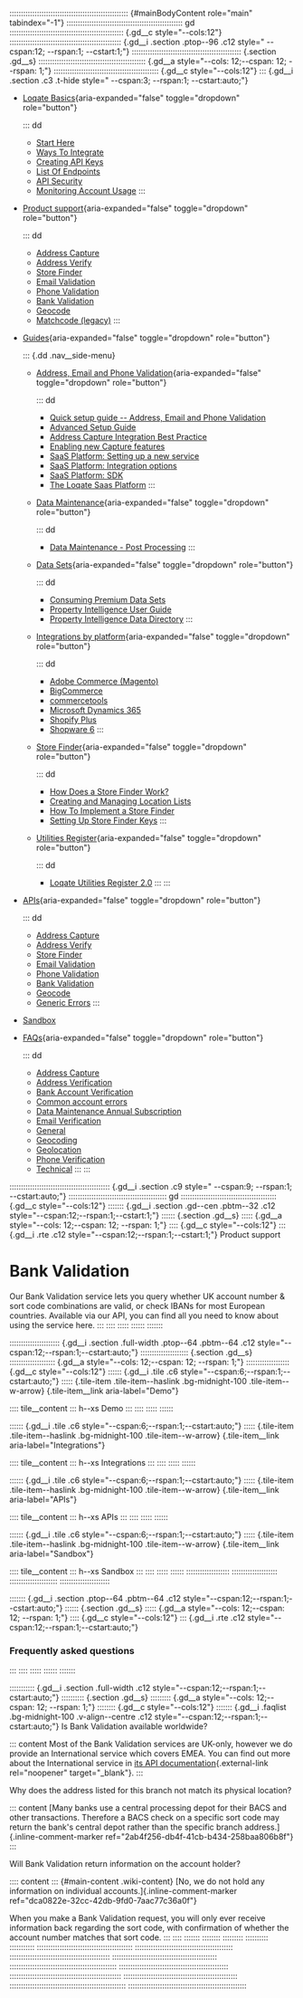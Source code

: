 :::::::::::::::::::::::::::::::::::::::::::::::::::: {#mainBodyContent role="main" tabindex="-1"}
::::::::::::::::::::::::::::::::::::::::::::::::::: gd
:::::::::::::::::::::::::::::::::::::::::::::::::: {.gd__c style="--cols:12"}
::::::::::::::::::::::::::::::::::::::::::::::::: {.gd__i .section .ptop--96 .c12 style=" --cspan:12; --rspan:1; --cstart:1;"}
:::::::::::::::::::::::::::::::::::::::::::::::: {.section .gd__s}
::::::::::::::::::::::::::::::::::::::::::::::: {.gd__a style="--cols: 12;--cspan: 12; --rspan: 1;"}
:::::::::::::::::::::::::::::::::::::::::::::: {.gd__c style="--cols:12"}
::: {.gd__i .section .c3 .t-hide style=" --cspan:3; --rspan:1; --cstart:auto;"}
- [Loqate Basics](#){aria-expanded="false" toggle="dropdown"
  role="button"}

  ::: dd
  - [Start Here](/developers/getting-started/)
  - [Ways To Integrate](/developers/getting-started/ways-to-integrate/)
  - [Creating API Keys](/developers/getting-started/creating-api-keys/)
  - [List Of Endpoints](/developers/getting-started/list-of-endpoints/)
  - [API Security](/developers/getting-started/api-security/)
  - [Monitoring Account
    Usage](/developers/getting-started/monitoring-account-usage/)
  :::
- [Product support](#){aria-expanded="false" toggle="dropdown"
  role="button"}

  ::: dd
  - [Address Capture](/developers/address-capture/)
  - [Address Verify](/developers/address-verify/)
  - [Store Finder](/developers/store-finder/)
  - [Email Validation](/developers/email-validation/)
  - [Phone Validation](/developers/phone-verification/)
  - [Bank Validation](/developers/bank-verification/)
  - [Geocode](/developers/geocode/)
  - [Matchcode (legacy)](/developers/matchcode/)
  :::
- [Guides](#){aria-expanded="false" toggle="dropdown" role="button"}

  ::: {.dd .nav__side-menu}
  - [Address, Email and Phone Validation](#){aria-expanded="false"
    toggle="dropdown" role="button"}

    ::: dd
    - [Quick setup guide -- Address, Email and Phone
      Validation](/developers/guides/quick/)
    - [Advanced Setup Guide](/developers/guides/advanced-setup-guide/)
    - [Address Capture Integration Best
      Practice](/developers/guides/address-capture-integration-best-practice/)
    - [Enabling new Capture
      features](/developers/guides/enabling-new-capture-features/)
    - [SaaS Platform: Setting up a new
      service](/developers/guides/saas-platform-setting-up/)
    - [SaaS Platform: Integration
      options](/developers/guides/saas-platform-integration-options/)
    - [SaaS Platform: SDK](/developers/guides/saas-platform-sdk/)
    - [The Loqate Saas
      Platform](/developers/guides/the-loqate-saas-platform/)
    :::
  - [Data Maintenance](#){aria-expanded="false" toggle="dropdown"
    role="button"}

    ::: dd
    - [Data Maintenance - Post
      Processing](/developers/guides/data-maintenance-post-processing/)
    :::
  - [Data Sets](#){aria-expanded="false" toggle="dropdown"
    role="button"}

    ::: dd
    - [Consuming Premium Data
      Sets](/developers/guides/consuming-premium-data-sets/)
    - [Property Intelligence User
      Guide](/developers/guides/property-intelligence-user-guide/)
    - [Property Intelligence Data
      Directory](/developers/guides/property-intelligence-data-directory/)
    :::
  - [Integrations by platform](#){aria-expanded="false"
    toggle="dropdown" role="button"}

    ::: dd
    - [Adobe Commerce
      (Magento)](/developers/guides/adobe-commerce-magento-integration-guide/)
    - [BigCommerce](/developers/guides/bigcommerce/)
    - [commercetools](/developers/guides/commercetools-integration/)
    - [Microsoft Dynamics
      365](/developers/guides/loqate-for-microsoft-dynamics-365/)
    - [Shopify
      Plus](/developers/guides/the-loqate-shopify-integration-guide/)
    - [Shopware
      6](/developers/guides/loqate-plugin-for-shopware-6-configuration-guide/)
    :::
  - [Store Finder](#){aria-expanded="false" toggle="dropdown"
    role="button"}

    ::: dd
    - [How Does a Store Finder
      Work?](/developers/guides/how-does-a-store-finder-work/)
    - [Creating and Managing Location
      Lists](/developers/guides/creating-and-managing-location-lists/)
    - [How To Implement a Store
      Finder](/developers/guides/how-to-implement-a-store-finder/)
    - [Setting Up Store Finder
      Keys](/developers/guides/setting-up-store-finder-keys/)
    :::
  - [Utilities Register](#){aria-expanded="false" toggle="dropdown"
    role="button"}

    ::: dd
    - [Loqate Utilities Register
      2.0](/developers/guides/loqate-utilities-register/)
    :::
  :::
- [APIs](/developers/api/){aria-expanded="false" toggle="dropdown"
  role="button"}

  ::: dd
  - [Address Capture](/developers/api/capture/)
  - [Address Verify](/developers/api/cleanseplus/)
  - [Store Finder](/developers/apis/location-services/)
  - [Email Validation](/developers/api/emailvalidation/)
  - [Phone Validation](/developers/api/phonenumbervalidation/)
  - [Bank Validation](/developers/api/bankaccountvalidation/)
  - [Geocode](/developers/api/distancesanddirections/)
  - [Generic Errors](/developers/api/generic-errors/)
  :::
- [Sandbox](/developers/sandbox/)
- [FAQs](#){aria-expanded="false" toggle="dropdown" role="button"}

  ::: dd
  - [Address Capture](/developers/faqs/Address-Capture)
  - [Address Verification](/developers/faqs/Address-Verification)
  - [Bank Account
    Verification](/developers/faqs/Bank-Account-Verification)
  - [Common account errors](/developers/faqs/Common-account-errors)
  - [Data Maintenance Annual
    Subscription](/developers/faqs/Data-Maintenance-Annual-Subscription)
  - [Email Verification](/developers/faqs/Email-Verification)
  - [General](/developers/faqs/General)
  - [Geocoding](/developers/faqs/Geocoding)
  - [Geolocation](/developers/faqs/Geolocation)
  - [Phone Verification](/developers/faqs/Phone-Verification)
  - [Technical](/developers/faqs/Technical)
  :::
:::

:::::::::::::::::::::::::::::::::::::::::::: {.gd__i .section .c9 style=" --cspan:9; --rspan:1; --cstart:auto;"}
::::::::::::::::::::::::::::::::::::::::::: gd
:::::::::::::::::::::::::::::::::::::::::: {.gd__c style="--cols:12"}
::::::: {.gd__i .section .gd--cen .pbtm--32 .c12 style="--cspan:12;--rspan:1;--cstart:1;"}
:::::: {.section .gd__s}
::::: {.gd__a style="--cols: 12;--cspan: 12; --rspan: 1;"}
:::: {.gd__c style="--cols:12"}
::: {.gd__i .rte .c12 style="--cspan:12;--rspan:1;--cstart:1;"}
Product support

# Bank Validation

Our Bank Validation service lets you query whether UK account number &
sort code combinations are valid, or check IBANs for most European
countries. Available via our API, you can find all you need to know
about using the service here.
:::
::::
:::::
::::::
:::::::

:::::::::::::::::::::: {.gd__i .section .full-width .ptop--64 .pbtm--64 .c12 style="--cspan:12;--rspan:1;--cstart:auto;"}
::::::::::::::::::::: {.section .gd__s}
:::::::::::::::::::: {.gd__a style="--cols: 12;--cspan: 12; --rspan: 1;"}
::::::::::::::::::: {.gd__c style="--cols:12"}
:::::: {.gd__i .tile .c6 style="--cspan:6;--rspan:1;--cstart:auto;"}
::::: {.tile-item .tile-item--haslink .bg-midnight-100 .tile-item--w-arrow}
[](/en-gb/demos/bank/){.tile-item__link aria-label="Demo"}

:::: tile__content
::: h--xs
Demo
:::
::::
:::::
::::::

:::::: {.gd__i .tile .c6 style="--cspan:6;--rspan:1;--cstart:auto;"}
::::: {.tile-item .tile-item--haslink .bg-midnight-100 .tile-item--w-arrow}
[](/en-gb/integrations/){.tile-item__link aria-label="Integrations"}

:::: tile__content
::: h--xs
Integrations
:::
::::
:::::
::::::

:::::: {.gd__i .tile .c6 style="--cspan:6;--rspan:1;--cstart:auto;"}
::::: {.tile-item .tile-item--haslink .bg-midnight-100 .tile-item--w-arrow}
[](/developers/api/bankaccountvalidation/){.tile-item__link
aria-label="APIs"}

:::: tile__content
::: h--xs
APIs
:::
::::
:::::
::::::

:::::: {.gd__i .tile .c6 style="--cspan:6;--rspan:1;--cstart:auto;"}
::::: {.tile-item .tile-item--haslink .bg-midnight-100 .tile-item--w-arrow}
[](/developers/sandbox/){.tile-item__link aria-label="Sandbox"}

:::: tile__content
::: h--xs
Sandbox
:::
::::
:::::
::::::
:::::::::::::::::::
::::::::::::::::::::
:::::::::::::::::::::
::::::::::::::::::::::

::::::: {.gd__i .section .ptop--64 .pbtm--64 .c12 style="--cspan:12;--rspan:1;--cstart:auto;"}
:::::: {.section .gd__s}
::::: {.gd__a style="--cols: 12;--cspan: 12; --rspan: 1;"}
:::: {.gd__c style="--cols:12"}
::: {.gd__i .rte .c12 style="--cspan:12;--rspan:1;--cstart:auto;"}
### Frequently asked questions
:::
::::
:::::
::::::
:::::::

::::::::::: {.gd__i .section .full-width .c12 style="--cspan:12;--rspan:1;--cstart:auto;"}
:::::::::: {.section .gd__s}
::::::::: {.gd__a style="--cols: 12;--cspan: 12; --rspan: 1;"}
:::::::: {.gd__c style="--cols:12"}
::::::: {.gd__i .faqlist .bg-midnight-100 .v-align--centre .c12 style="--cspan:12;--rspan:1;--cstart:auto;"}
Is Bank Validation available worldwide?

::: content
Most of the Bank Validation services are UK-only, however we do provide
an International service which covers EMEA. You can find out more about
the International service in [its API
documentation](https://www.loqate.com/developers/api/InternationalBankValidation/Interactive/Validate/1/){.external-link
rel="noopener" target="_blank"}.
:::

Why does the address listed for this branch not match its physical
location?

::: content
[Many banks use a central processing depot for their BACS and
other transactions. Therefore a BACS check on a specific sort code may
return the bank\'s central depot rather than the specific branch
address.]{.inline-comment-marker
ref="2ab4f256-db4f-41cb-b434-258baa806b8f"}
:::

Will Bank Validation return information on the account holder?

:::: content
::: {#main-content .wiki-content}
[No, we do not hold any information on individual
accounts.]{.inline-comment-marker
ref="dca0822e-32cc-42db-9fd0-7aac77c36a0f"}

When you make a Bank Validation request, you will only ever receive
information back regarding the sort code, with confirmation of whether
the account number matches that sort code.
:::
::::
:::::::
::::::::
:::::::::
::::::::::
:::::::::::
::::::::::::::::::::::::::::::::::::::::::
:::::::::::::::::::::::::::::::::::::::::::
::::::::::::::::::::::::::::::::::::::::::::
::::::::::::::::::::::::::::::::::::::::::::::
:::::::::::::::::::::::::::::::::::::::::::::::
::::::::::::::::::::::::::::::::::::::::::::::::
:::::::::::::::::::::::::::::::::::::::::::::::::
::::::::::::::::::::::::::::::::::::::::::::::::::
:::::::::::::::::::::::::::::::::::::::::::::::::::
::::::::::::::::::::::::::::::::::::::::::::::::::::
